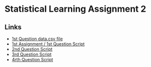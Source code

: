 # Statistical Learning Assignment 2

## Links

- [1st Question data.csv file](https://github.com/Addyvan/Statistical-Learning-A-2/blob/master/data.csv)
- [1st Assignment / 1st Question Script](https://github.com/Addyvan/Statistical-Learning-A-2/blob/master/A1-script.R)
- [2nd Question Script](https://github.com/Addyvan/Statistical-Learning-A-2/blob/master/script.R)
- [3rd Question Script]()
- [4rth Question Script]()
